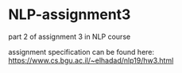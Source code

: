 # NLP-assignment3
part 2 of assignment 3 in NLP course


assignment specification can be found here: https://www.cs.bgu.ac.il/~elhadad/nlp19/hw3.html
